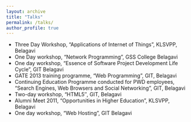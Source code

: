 ```yaml
---
layout: archive
title: "Talks"
permalink: /talks/
author_profile: true
---
```

*	Three Day Workshop, “Applications of Internet of Things”, KLSVPP, Belagavi
*	One Day workshop, “Network Programming”, GSS College Belagavi
*	One day workshop, “Essence of Software Project Development Life Cycle”, GIT Belagavi
*	GATE 2013 training programme, “Web Programming”, GIT, Belagavi
*	Continuing Education Programme conducted for PWD employees, “Search Engines, Web Browsers and Social Networking”, GIT, Belagavi
*	Two-day workshop, “HTML5″, GIT, Belagavi
*	Alumni Meet 2011, “Opportunities in Higher Education”, KLSVPP, Belagavi
*	One day workshop, “Web Hosting”, GIT Belagavi

